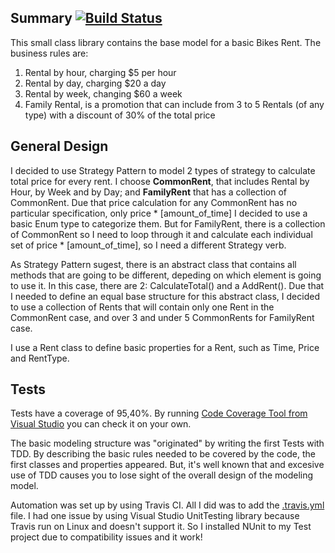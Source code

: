 ## Summary [![Build Status](https://travis-ci.org/npattarone/FDV.BikesRent.svg?branch=master)](https://travis-ci.org/npattarone/FDV.BikesRent)

This small class library contains the base model for a basic Bikes Rent. The business rules are:

1. Rental by hour, charging $5 per hour
2. Rental by day, charging $20 a day
3. Rental by week, changing $60 a week
4. Family Rental, is a promotion that can include from 3 to 5 Rentals (of any type) with a discount of 30% of the total price

## General Design

I decided to use Strategy Pattern to model 2 types of strategy to calculate total price for every rent. I choose **CommonRent**, that includes Rental by Hour, by Week and by Day; and **FamilyRent** that has a collection of CommonRent. Due that price calculation for any CommonRent has no particular specification, only price * [amount_of_time] I decided to use a basic Enum type to categorize them.
But for FamilyRent, there is a collection of CommonRent so I need to loop through it and calculate each individual set of price * [amount_of_time], so I need a different Strategy verb.

As Strategy Pattern sugest, there is an abstract class that contains all methods that are going to be different, depeding on which element is going to use it. In this case, there are 2: CalculateTotal() and a AddRent(). Due that I needed to define an equal base structure for this abstract class, I decided to use a collection of Rents that will contain only one Rent in the CommonRent case, and over 3 and under 5 CommonRents for FamilyRent case.

I use a Rent class to define basic properties for a Rent, such as Time, Price and RentType.

## Tests

Tests have a coverage of 95,40%. By running [Code Coverage Tool from Visual Studio](https://msdn.microsoft.com/en-us/library/dd537628.aspx) you can check it on your own.

The basic modeling structure was "originated" by writing the first Tests with TDD. By describing the basic rules needed to be covered by the code, the first classes and properties appeared. But, it's well known that and excesive use of TDD causes you to lose sight of the overall design of the modeling model.

Automation was set up by using Travis CI. All I did was to add the [.travis.yml](./.travis.yml) file. 
I had one issue by using Visual Studio UnitTesting library because Travis run on Linux and doesn't support it. So I installed NUnit to my Test project due to compatibility issues and it work!


```
